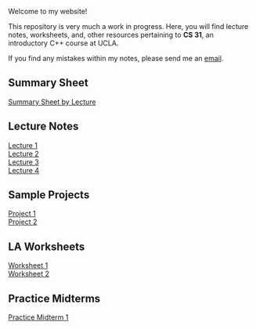 Welcome to my website!

This repository is very much a work in progress. Here, you will find lecture notes, worksheets, and, other resources pertaining to **CS 31**, an introductory C++ course at UCLA.

If you find any mistakes within my notes, please send me an [email](mailto:jcheno21@g.ucla.edu).

## Summary Sheet
[Summary Sheet by Lecture](./summarysheet.html)

## Lecture Notes
[Lecture 1](./lecture1.html)
<br>[Lecture 2](./lecture2.html)
<br>[Lecture 3](./lecture3.html)
<br>[Lecture 4](./lecture4.html)
 
## Sample Projects
[Project 1](./project1.html)
<br>[Project 2](./project2.html)

## LA Worksheets
[Worksheet 1](./wkst1.html)
<br>[Worksheet 2](./wkst2.html)

## Practice Midterms
[Practice Midterm 1](./pmt1.html)
